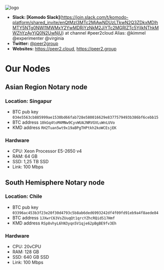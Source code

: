 ![logo](http://peer2.cloud/images/peer2cloud_logo.png "peer2cloud")

* **Slack: [Komodo Slack]**(https://join.slack.com/t/komodo-platform/shared_invite/enQtMzI3MTc2MjAwNDUzLTkwN2Q3ZDkxMDlhMTY5NTg0NWI1MWMxY2YwMDRiYzNkM2JiYTc2MGRlZTc5YjlkNThkMWZhYzAyYjQ0N2UwNjU) at channel #peer2cloud Alias: @kimmel @experimenter @virginia
* **Twitter:** [@peer2group](https://twitter.com/peer2group)
* **Websites:** https://peer2.cloud, https://peer2.group

# Our Nodes
## Asian Region Notary node
### Location: Singapur

* BTC pub key `034e5563cb885999ae1530bd66fab728e580016629e8377579493b386bf6cebb15`
* BTC address `18kGq4toM4MNw9CyvWUAJNRVGVLuWnLUVo`
* KMD address `RH2Tuan5wt9x19aBPgTHPtkh2koWCEsjEK`

### Hardware

* CPU: Xeon Processor E5-2650 v4
* RAM: 64 GB
* SSD: 1,25 TB SSD
* Link: 100 Mbps

## South Hemisphere Notary node
### Location: Chile

* BTC pub key `03396ac453b3f23e20f30d4793c5b8ab6ded6993242df4f09fd91eb9a4f8aede84`
* BTC address `1JXwrC63VsZUuqQt1qrcYZhcRQidS17Hmf`
* KMD address `RSp8vhyL6hN3yqn5V1qje62pBgBE9fv3Eh`

### Hardware

* CPU: 20vCPU
* RAM: 128 GB
* SSD: 640 GB SSD
* Link: 100 Mbps


